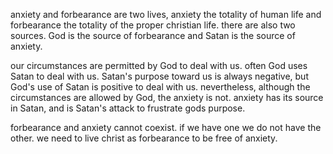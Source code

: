 anxiety and forbearance are two lives, anxiety the totality of human life and
forbearance the totality of the proper christian life. there are also two sources.
God is the source of forbearance and Satan is the source of anxiety.

our circumstances are permitted by God to deal with us. often God uses Satan to
deal with us. Satan's purpose toward us is always negative, but God's use of
Satan is positive to deal with us. nevertheless, although the circumstances are
allowed by God, the anxiety is not. anxiety has its source in Satan, and is Satan's
attack to frustrate gods purpose.

forbearance and anxiety cannot coexist. if we have one we do not have the other.
we need to live christ as forbearance to be free of anxiety.
